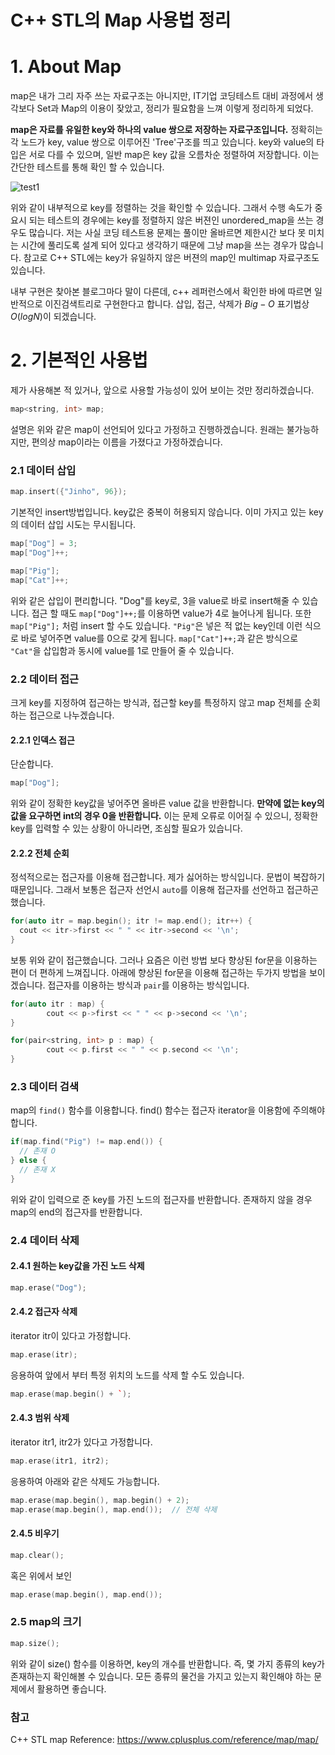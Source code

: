 C++ STL의 Map 사용법 정리
=====

# 1. About Map
map은 내가 그리 자주 쓰는 자료구조는 아니지만, IT기업 코딩테스트 대비 과정에서 생각보다 Set과 Map의 이용이 잦았고, 정리가 필요함을 느껴 이렇게 정리하게 되었다.

__map은 자료를 유일한 key와 하나의 value 쌍으로 저장하는 자료구조입니다.__ 정확히는 각 노드가 key, value 쌍으로 이루어진 'Tree'구조를 띄고 있습니다. key와 value의 타입은 서로 다를 수 있으며, 일반 map은 key 값을 오름차순 정렬하여 저장합니다. 이는 간단한 테스트를 통해 확인 할 수 있습니다.    
 
![test1](https://user-images.githubusercontent.com/71186266/165594281-980783bb-ebd5-4fb5-bf0c-143b0cf40d41.PNG)

위와 같이 내부적으로 key를 정렬하는 것을 확인할 수 있습니다. 그래서 수행 속도가 중요시 되는 테스트의 경우에는 key를 정렬하지 않은 버젼인 unordered_map을 쓰는 경우도 많습니다. 저는 사실 코딩 테스트용 문제는 풀이만 올바르면 제한시간 보다 못 미치는 시간에 풀리도록 설계 되어 있다고 생각하기 때문에 그냥 map을 쓰는 경우가 많습니다. 참고로 C++ STL에는 key가 유일하지 않은 버젼의 map인 multimap 자료구조도 있습니다.

내부 구현은 찾아본 블로그마다 말이 다른데, c++ 레퍼런스에서 확인한 바에 따르면 일반적으로 이진검색트리로 구현한다고 합니다. 삽입, 접근, 삭제가 $Big-O$ 표기법상 $O(logN)$이 되겠습니다.

# 2. 기본적인 사용법
제가 사용해본 적 있거나, 앞으로 사용할 가능성이 있어 보이는 것만 정리하겠습니다.
```C++
map<string, int> map;
```
설명은 위와 같은 map이 선언되어 있다고 가정하고 진행하겠습니다. 원래는 불가능하지만, 편의상 map이라는 이름을 가졌다고 가정하겠습니다.

### 2.1 데이터 삽입
```C++
map.insert({"Jinho", 96});
```
기본적인 insert방법입니다. key값은 중복이 허용되지 않습니다. 이미 가지고 있는 key의 데이터 삽입 시도는 무시됩니다.
```C++
map["Dog"] = 3;
map["Dog"]++;

map["Pig"];
map["Cat"]++;
```
위와 같은 삽입이 편리합니다. "Dog"를 key로, 3을 value로 바로 insert해줄 수 있습니다. 접근 할 때도 `map["Dog"]++;`를 이용하면 value가 4로 늘어나게 됩니다. 또한 `map["Pig"];` 처럼 insert 할 수도 있습니다. `"Pig"`은 넣은 적 없는 key인데 이런 식으로 바로 넣어주면 value를 0으로 갖게 됩니다. `map["Cat"]++;`과 같은 방식으로 `"Cat"`을 삽입함과 동시에 value를 1로 만들어 줄 수 있습니다.


### 2.2 데이터 접근
크게 key를 지정하여 접근하는 방식과, 접근할 key를 특정하지 않고 map 전체를 순회하는 접근으로 나누겠습니다.
#### 2.2.1 인덱스 접근 
단순합니다.
```C++
map["Dog"]; 
```
위와 같이 정확한 key값을 넣어주면 올바른 value 값을 반환합니다. __만약에 없는 key의 값을 요구하면 int의 경우 0을 반환합니다.__ 이는 문제 오류로 이어질 수 있으니, 정확한 key를 입력할 수 있는 상황이 아니라면, 조심할 필요가 있습니다. 


#### 2.2.2 전체 순회
정석적으로는 접근자를 이용해 접근합니다. 제가 싫어하는 방식입니다. 문법이 복잡하기 때문입니다. 그래서 보통은 접근자 선언시 `auto`를 이용해 접근자를 선언하고 접근하곤 했습니다. 
```C++
for(auto itr = map.begin(); itr != map.end(); itr++) {
  cout << itr->first << " " << itr->second << '\n';
}
```
보통 위와 같이 접근했습니다. 그러나 요즘은 이런 방법 보다 향상된 for문을 이용하는 편이 더 편하게 느껴집니다. 아래에 향상된 for문을 이용해 접근하는 두가지 방법을 보이겠습니다. 접근자를 이용하는 방식과 `pair`를 이용하는 방식입니다.

```C++
for(auto itr : map) {
        cout << p->first << " " << p->second << '\n';
}
```
```C++
for(pair<string, int> p : map) {
        cout << p.first << " " << p.second << '\n';
}
```


### 2.3 데이터 검색 
map의 `find()` 함수를 이용합니다. find() 함수는 접근자 iterator을 이용함에 주의해야 합니다. 
```C++
if(map.find("Pig") != map.end()) {
  // 존재 O
} else {
  // 존재 X
}
```
위와 같이 입력으로 준 key를 가진 노드의 접근자를 반환합니다. 존재하지 않을 경우 map의 end의 접근자를 반환합니다.


### 2.4 데이터 삭제

#### 2.4.1 원하는 key값을 가진 노드 삭제
```C++
map.erase("Dog");
```
#### 2.4.2 접근자 삭제
iterator itr이 있다고 가정합니다.
```C++
map.erase(itr);
```
응용하여 앞에서 부터 특정 위치의 노드를 삭제 할 수도 있습니다.
```C++
map.erase(map.begin() + `);
```

#### 2.4.3 범위 삭제
iterator itr1, itr2가 있다고 가정합니다.
```C++
map.erase(itr1, itr2);
```
응용하여 아래와 같은 삭제도 가능합니다.

```c++
map.erase(map.begin(), map.begin() + 2);
map.erase(map.begin(), map.end());  // 전체 삭제
```

#### 2.4.5 비우기
```C++
map.clear();
```
혹은 위에서 보인
```C++
map.erase(map.begin(), map.end()); 
```

### 2.5 map의 크기
```C++
map.size();
```
위와 같이 size() 함수를 이용하면, key의 개수를 반환합니다. 즉, 몇 가지 종류의 key가 존재하는지 확인해볼 수 있습니다. 모든 종류의 물건을 가지고 있는지 확인해야 하는 문제에서 활용하면 좋습니다.


### 참고
C++ STL map Reference: <https://www.cplusplus.com/reference/map/map/>


